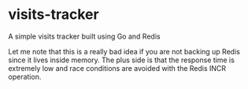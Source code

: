 # visits-tracker
A simple visits tracker built using Go and Redis

Let me note that this is a really bad idea if you are not backing up Redis since it lives inside memory. The plus side is that the response time
is extremely low and race conditions are avoided with the Redis INCR operation.
